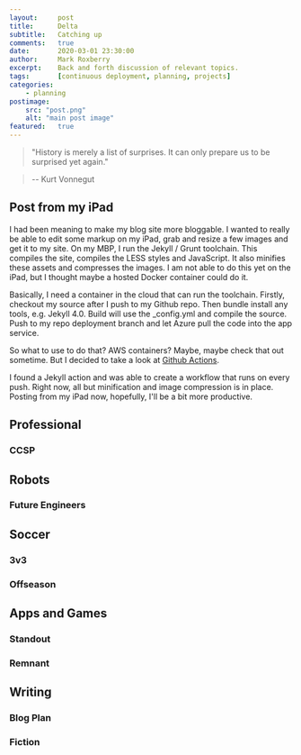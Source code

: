 ```yaml
---
layout:     post
title:      Delta
subtitle:   Catching up
comments:   true
date:       2020-03-01 23:30:00
author:     Mark Roxberry
excerpt:    Back and forth discussion of relevant topics.
tags:       [continuous deployment, planning, projects]
categories:
    - planning
postimage: 
    src: "post.png"
    alt: "main post image"
featured:   true
---
```

> "History is merely a list of surprises. It can only prepare us to be surprised yet again."

> -- Kurt Vonnegut

## Post from my iPad
  I had been meaning to make my blog site more bloggable. I wanted to really be able to edit some markup on my iPad, grab and resize a few images and get it to my site.  On my MBP, I run the Jekyll / Grunt toolchain.  This compiles the site, compiles the LESS styles and JavaScript.  It also minifies these assets and compresses the images.  I am not able to do this yet on the iPad, but I thought maybe a hosted Docker container could do it.

  Basically, I need a container in the cloud that can run the toolchain.  Firstly, checkout my source after I push to my Github repo.  Then bundle install any tools, e.g. Jekyll 4.0.  Build will use the _config.yml and compile the source.  Push to my repo deployment branch and let Azure pull the code into the app service.

  So what to use to do that? AWS containers? Maybe, maybe check that out sometime. But I decided to take a look at [Github Actions](https://help.github.com/en/actions).

  I found a Jekyll action and was able to create a workflow that runs on every push.  Right now, all but minification and image compression is in place.  Posting from my iPad now, hopefully, I'll be a bit more productive.
 

## Professional

### CCSP

## Robots

### Future Engineers

## Soccer

### 3v3

### Offseason

## Apps and Games

### Standout

### Remnant

## Writing

### Blog Plan

### Fiction